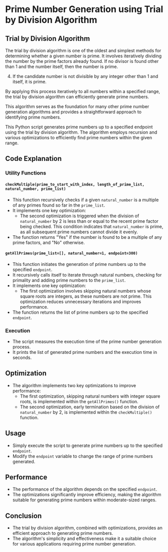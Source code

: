 # Prime Number Generation using Trial by Division Algorithm
## Trial by Division Algorithm

The trial by division algorithm is one of the oldest and simplest methods for determining whether a given number is prime. It involves iteratively dividing the number by the prime factors already found. If no divisor is found other than 1 and the number itself, then the number is prime.

4. If the candidate number is not divisible by any integer other than 1 and itself, it is prime.

By applying this process iteratively to all numbers within a specified range, the trial by division algorithm can efficiently generate prime numbers.

This algorithm serves as the foundation for many other prime number generation algorithms and provides a straightforward approach to identifying prime numbers.



This Python script generates prime numbers up to a specified endpoint using the trial by division algorithm. The algorithm employs recursion and various optimizations to efficiently find prime numbers within the given range.

## Code Explanation

### Utility Functions

#### `checkMultiple(prime_to_start_with_index, length_of_prime_list, natural_number, prime_list)`
- This function recursively checks if a given `natural_number` is a multiple of any primes found so far in the `prime_list`.
- It implements one key optimization:
  - The second optimization is triggered when the division of `natural_number` by 2 is less than or equal to the recent prime factor being checked. This condition indicates that `natural_number` is prime, as all subsequent prime numbers cannot divide it evenly.
- The function returns "Yes" if the number is found to be a multiple of any prime factors, and "No" otherwise.

#### `getAllPrimes(prime_list=[], natural_number=1, endpoint=300)`
- This function initiates the generation of prime numbers up to the specified `endpoint`.
- It recursively calls itself to iterate through natural numbers, checking for primality and adding prime numbers to the `prime_list`.
- It implements one key optimization:
  - The first optimization involves skipping natural numbers whose square roots are integers, as these numbers are not prime. This optimization reduces unnecessary iterations and improves performance.
- The function returns the list of prime numbers up to the specified `endpoint`.

### Execution
- The script measures the execution time of the prime number generation process.
- It prints the list of generated prime numbers and the execution time in seconds.

## Optimization
- The algorithm implements two key optimizations to improve performance:
  - The first optimization, skipping natural numbers with integer square roots, is implemented within the `getAllPrimes()` function.
  - The second optimization, early termination based on the division of `natural_number` by 2, is implemented within the `checkMultiple()` function.

## Usage
- Simply execute the script to generate prime numbers up to the specified `endpoint`.
- Modify the `endpoint` variable to change the range of prime numbers generated.

## Performance
- The performance of the algorithm depends on the specified `endpoint`.
- The optimizations significantly improve efficiency, making the algorithm suitable for generating prime numbers within moderate-sized ranges.

## Conclusion
- The trial by division algorithm, combined with optimizations, provides an efficient approach to generating prime numbers.
- The algorithm's simplicity and effectiveness make it a suitable choice for various applications requiring prime number generation.

